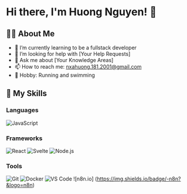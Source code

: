 # Hi there, I'm Huong Nguyen! 👋

## 👨‍💻 About Me

- 🌱 I’m currently learning to be a fullstack developer
- 🤔 I’m looking for help with [Your Help Requests]
- 💬 Ask me about [Your Knowledge Areas]
- 📫 How to reach me: nxahuong.181.2001@gmail.com
- 🎸 Hobby: Running and swimming

## 🚀 My Skills

### Languages
![JavaScript](https://img.shields.io/badge/-JavaScript-000?&logo=JavaScript)

### Frameworks
![React](https://img.shields.io/badge/-React-000?&logo=React)
![Svelte](https://img.shields.io/badge/-Svelte-000?&logo=Svelte)
![Node.js](https://img.shields.io/badge/-Node.js-000?&logo=Node.js)

### Tools
![Git](https://img.shields.io/badge/-Git-000?&logo=Git)
![Docker](https://img.shields.io/badge/-Docker-000?&logo=Docker)
![VS Code](https://img.shields.io/badge/-VS%20Code-000?&logo=Visual%20Studio%20Code)
![n8n.io] (https://img.shields.io/badge/-n8n?&logo=n8n)

